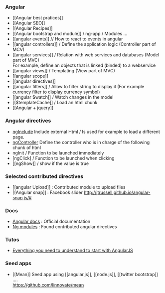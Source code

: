 ### Angular   
* [[Angular best pratices]]
* [[Angular SEO]]
* [[Angular Recipes]]
* [[Angular bootstrap and module]] / ng-app / Modules ...
* [[angular events]] // How to react to events in angular    
* [[angular controllers]] / Define the application logic (Controller part of MCV)   
* [[angular services]] / Relation with web services and databases (Model part of MVC)   
For example, define an objects that is linked (binded) to a webservice   
* [[angular views]] / Templating (View part of MVC)   
* [[angular scope]]
* [[angular directives]] 
* [[angular filters]] / Allow to filter string to display it (For example currency filter to display currency symbol)
* [[angular $watch]] / Watch changes in the model   
* [[$templateCache]] / Load an html chunk
* [[Angular + jquery]]

### Angular directives

* [ngInclude](http://docs.angularjs.org/api/ng.directive:ngInclude)
Include external Html / Is used for example to load a different page. 
* [ngController](http://docs.angularjs.org/api/ng.directive:ngController) 
Define the controller who is in charge of the following chunk of html  
* ngInit / Function to be launched immediately 
* [ngClick] / Function to be launched when clicking 
* [[ngShow]] / show if the value is true 

### Selected contributed directives
* [[angular Upload]] : Contributed module to upload files 
* [[Angular snap]] : Facebook slider  http://jtrussell.github.io/angular-snap.js/#

### Docs 

* [Angular docs](http://docs.angularjs.org/api) : Official documentation
* [Ng modules](http://ngmodules.org/) : Found contributed angular directives

### Tutos   
* [Everything you need to understand to start with AngularJS](http://stephanebegaudeau.tumblr.com/post/48776908163/everything-you-need-to-understand-to-start-with)  

### Seed apps 

* [[Mean]]
Seed app using [[angular.js]], [[node.js]], [[twitter bootstrap]] ....   
https://github.com/linnovate/mean